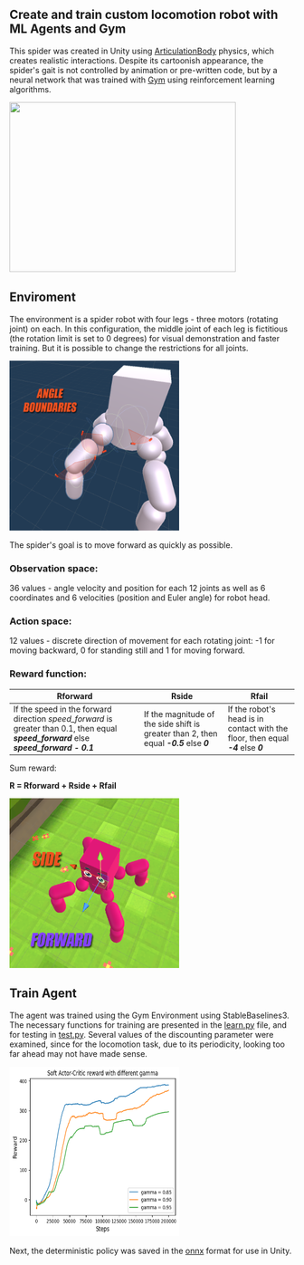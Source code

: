 ## Create and train custom locomotion robot with ML Agents and Gym


This spider was created in Unity using [ArticulationBody](https://docs.unity3d.com/Manual/class-ArticulationBody.html) physics, which creates realistic interactions. 
Despite its cartoonish appearance, the spider's gait is not controlled by animation or pre-written code, but by a neural network that was trained with [Gym](https://gymnasium.farama.org/index.html) using reinforcement learning algorithms.


<img width="400" height="300" src="media/result.gif">


## Enviroment

The environment is a spider robot with four legs - three motors (rotating joint) on each. In this configuration, the middle joint of each leg is fictitious (the rotation limit is set to 0 degrees) for visual demonstration and faster training. But it is possible to change the restrictions for all joints.

<img width="300" height="300" src="media/joints.png">

The spider's goal is to move forward as quickly as possible.


### Observation space:

36 values - angle velocity and position for each 12 joints as well as 6 coordinates and 6 velocities (position and Euler angle) for robot head.

### Action space:

12 values - discrete direction of movement for each rotating joint: -1 for moving backward, 0 for standing still and 1 for moving forward.

### Reward function:

Rforward | Rside | Rfail
--- | --- | ---
If the speed in the forward direction _speed_forward_ is greater than 0.1, then equal **_speed_forward_** else **_speed_forward - 0.1_** | If the magnitude of the side shift is greater than 2, then equal **_-0.5_** else **_0_** | If the robot's head is in contact with the floor, then equal **_-4_** else **_0_**

Sum reward:

**R = Rforward + Rside + Rfail**

<img width="300" height="300" src="media/spyder.png">

## Train Agent

The agent was trained using the Gym Environment using StableBaselines3. The necessary functions for training are presented in the [learn.py](learn.py) file, and for testing in [test.py](test.py). Several values of the discounting parameter were examined, since for the locomotion task, due to its periodicity, looking too far ahead may not have made sense.

<img width="300" height="300" src="media/progress.png">

Next, the deterministic policy was saved in the [onnx](https://onnx.ai/) format for use in Unity.







